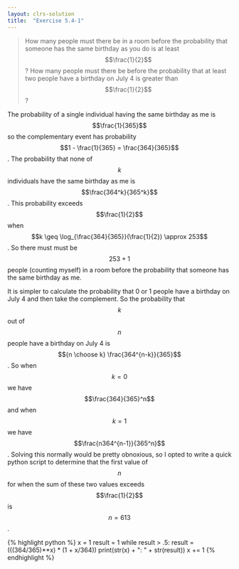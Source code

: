 ```yaml
---
layout: clrs-solution
title:  "Exercise 5.4-1"
---
```

>How many people must there be in a room before the probability that someone has the same birthday as you do is at least $$\frac{1}{2}$$? How many people must there be before the probability that at least two people have a birthday on July 4 is greater than $$\frac{1}{2}$$?

The probability of a single individual having the same birthday as me is $$\frac{1}{365}$$ so the complementary event has probability $$1 - \frac{1}{365} = \frac{364}{365}$$. The probability that none of $$k$$ individuals have the same birthday as me is $$\frac{364^k}{365^k}$$. This probability exceeds $$\frac{1}{2}$$ when $$k \geq \log_{\frac{364}{365}}(\frac{1}{2}) \approx 253$$. So there must must be $$253 + 1$$ people (counting myself) in a room before the probability that someone has the same birthday as me.

It is simpler to calculate the probability that 0 or 1 people have a birthday on July 4 and then take the complement. So the probability that $$k$$ out of $$n$$ people have a birthday on July 4 is $${n \choose k} \frac{364^{n-k}}{365}$$. So when $$k = 0$$ we have $$\frac{364}{365}^n$$ and when $$k = 1$$ we have $$\frac{n364^{n-1}}{365^n}$$. Solving this normally would be pretty obnoxious, so I opted to write a quick python script to determine that the first value of $$n$$ for when the sum of these two values exceeds $$\frac{1}{2}$$ is $$n = 613$$.

{% highlight python %}
x = 1
result = 1
while result > .5:
    result = (((364/365)**x) * (1 + x/364))
    print(str(x) + ": " + str(result))
    x += 1
{% endhighlight %}